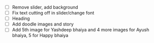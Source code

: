 - [ ] Remove slider, add background
- [ ] Fix text cutting off in slider/change font
- [ ] Heading
- [ ] Add doodle images and story
- [ ] Add 5th image for Yashdeep bhaiya and 4 more images for Ayush bhaiya, 5 for Happy bhaiya
